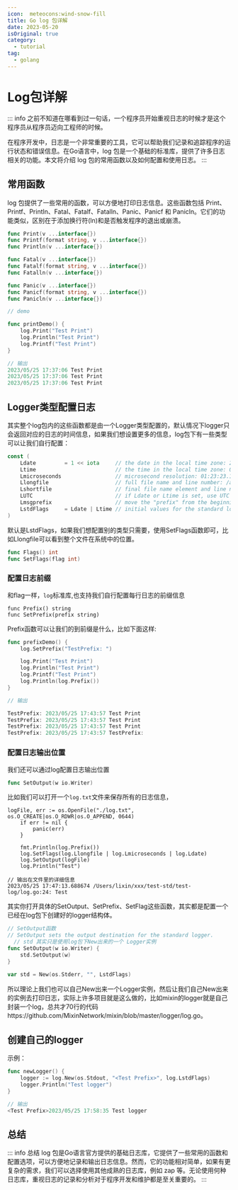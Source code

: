 ```yaml
---
icon:  meteocons:wind-snow-fill
title: Go log 包详解
date: 2023-05-20
isOriginal: true
category:
  - tutorial
tag:
  - golang
---
```


# Log包详解

::: info 
之前不知道在哪看到过一句话，一个程序员开始重视日志的时候才是这个程序员从程序员迈向工程师的时候。

在程序开发中，日志是一个非常重要的工具，它可以帮助我们记录和追踪程序的运行状态和错误信息。在Go语言中，log 包是一个基础的标准库，提供了许多日志相关的功能。本文将介绍 log 包的常用函数以及如何配置和使用日志。
::: 

## 常用函数

log 包提供了一些常用的函数，可以方便地打印日志信息。这些函数包括 Print、Printf、Println、Fatal、Fatalf、Fatalln、Panic、Panicf 和 Panicln。它们的功能类似，区别在于添加换行符(ln)和是否触发程序的退出或崩溃。

```go
func Print(v ...interface{})
func Printf(format string, v ...interface{})
func Println(v ...interface{})

func Fatal(v ...interface{})
func Fatalf(format string, v ...interface{})
func Fatalln(v ...interface{})

func Panic(v ...interface{})
func Panicf(format string, v ...interface{})
func Panicln(v ...interface{})
```

```go
// demo

func printDemo() {
	log.Print("Test Print")
	log.Println("Test Print")
	log.Printf("Test Print")
}

// 输出
2023/05/25 17:37:06 Test Print
2023/05/25 17:37:06 Test Print
2023/05/25 17:37:06 Test Print
```


## Logger类型配置日志


其实整个log包内的这些函数都是由一个Logger类型配置的，默认情况下logger只会返回对应的日志的时间信息，如果我们想设置更多的信息，log包下有一些类型可以让我们自行配置：

```go
const (
	Ldate         = 1 << iota     // the date in the local time zone: 2009/01/23
	Ltime                         // the time in the local time zone: 01:23:23
	Lmicroseconds                 // microsecond resolution: 01:23:23.123123.  assumes Ltime.
	Llongfile                     // full file name and line number: /a/b/c/d.go:23
	Lshortfile                    // final file name element and line number: d.go:23. overrides Llongfile
	LUTC                          // if Ldate or Ltime is set, use UTC rather than the local time zone
	Lmsgprefix                    // move the "prefix" from the beginning of the line to before the message
	LstdFlags     = Ldate | Ltime // initial values for the standard logger
)
```

默认是LstdFlags，如果我们想配置别的类型只需要，使用SetFlags函数即可，比如Llongfile可以看到整个文件在系统中的位置。

```go
func Flags() int 
func SetFlags(flag int)
```

### 配置日志前缀

和flag一样，`log`标准库,也支持我们自行配置每行日志的前缀信息

```
func Prefix() string
func SetPrefix(prefix string)
```

Prefix函数可以让我们的到前缀是什么，比如下面这样:

```go
func prefixDemo() {
	log.SetPrefix("TestPrefix: ")

	log.Print("Test Print")
	log.Println("Test Print")
	log.Printf("Test Print")
	log.Println(log.Prefix())
}

// 输出

TestPrefix: 2023/05/25 17:43:57 Test Print
TestPrefix: 2023/05/25 17:43:57 Test Print
TestPrefix: 2023/05/25 17:43:57 Test Print
TestPrefix: 2023/05/25 17:43:57 TestPrefix: 
```

### 配置日志输出位置

我们还可以通过log配置日志输出位置

```go
func SetOutput(w io.Writer)
```

比如我们可以打开一个`log.txt`文件来保存所有的日志信息，

```
logFile, err := os.OpenFile("./log.txt", os.O_CREATE|os.O_RDWR|os.O_APPEND, 0644)
	if err != nil {
		panic(err)
	}

	fmt.Println(log.Prefix())
	log.SetFlags(log.Llongfile | log.Lmicroseconds | log.Ldate)
	log.SetOutput(logFile)
	log.Println("Test")

// 输出在文件里的详细信息
2023/05/25 17:47:13.688674 /Users/lixin/xxx/test-std/test-log/log.go:24: Test
```

其实你打开具体的SetOutput、SetPrefix、SetFlag这些函数，其实都是配置一个已经在log包下创建好的logger结构体。

```go
// SetOutput函数
// SetOutput sets the output destination for the standard logger.
  // std 其实只是使用log包下New出来的一个 Logger实例
func SetOutput(w io.Writer) {
	std.SetOutput(w)
}

var std = New(os.Stderr, "", LstdFlags)
```

所以理论上我们也可以自己New出来一个Logger实例，然后让我们自己New出来的实例去打印日志，实际上许多项目就是这么做的，比如mixin的logger就是自己封装一个log，总共才70行的代码https://github.com/MixinNetwork/mixin/blob/master/logger/log.go。

## 创建自己的logger

示例： 

```go
func newLogger() {
	logger := log.New(os.Stdout, "<Test Prefix>", log.LstdFlags)
	logger.Println("Test logger")
}

// 输出
<Test Prefix>2023/05/25 17:58:35 Test logger
```

## 总结

::: info 总结
log 包是Go语言官方提供的基础日志库，它提供了一些常用的函数和配置选项，可以方便地记录和输出日志信息。然而，它的功能相对简单，如果有更复杂的需求，我们可以选择使用其他成熟的日志库，例如 zap 等。无论使用何种日志库，重视日志的记录和分析对于程序开发和维护都是至关重要的。
:::
